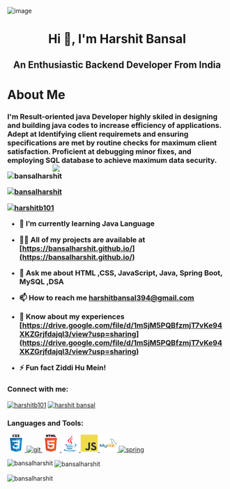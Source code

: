 
![image](https://user-images.githubusercontent.com/101393035/210939963-d5eda793-3402-40ce-9f85-b2cb5d007e2e.png)
<h1 align="center">Hi 👋, I'm Harshit Bansal</h1>

<h2 align="center">An Enthusiastic Backend Developer From India</h2>

<h1> About Me </h1>

<h3> I'm Result-oriented java Developer highly skiled in designing and building java codes to increase efficiency of applications. Adept at Identifying client requiremets and ensuring specifications are met by routine checks for maximum client satisfaction. Proficient at debugging minor fixes, and employing SQL database to achieve maximum data security.

<img src="https://camo.githubusercontent.com/c1dcb74cc1c1835b1d716f5051499a2814c683c806b15f04b0eba492863703e9/68747470733a2f2f63646e2e6472696262626c652e636f6d2f75736572732f3733303730332f73637265656e73686f74732f363538313234332f6176656e746f2e676966" width=400 align="right">

<p align="left"> <img src="https://komarev.com/ghpvc/?username=bansalharshit&label=Profile%20views&color=0e75b6&style=flat" alt="bansalharshit" /> </p>

<p align="left"> <a href="https://github.com/ryo-ma/github-profile-trophy"><img src="https://github-profile-trophy.vercel.app/?username=bansalharshit" alt="bansalharshit" /></a> </p>

<p align="left"> <a href="https://twitter.com/harshitb101" target="blank"><img src="https://img.shields.io/twitter/follow/harshitb101?logo=twitter&style=for-the-badge" alt="harshitb101" /></a> </p>

- 🌱 I’m currently learning **Java Language**

- 👨‍💻 All of my projects are available at [https://bansalharshit.github.io/](https://bansalharshit.github.io/)

- 💬 Ask me about **HTML ,CSS, JavaScript, Java, Spring Boot, MySQL ,DSA**

- 📫 How to reach me **harshitbansal394@gmail.com**

- 📄 Know about my experiences [https://drive.google.com/file/d/1mSjM5PQBfzmjT7vKe94XKZGrjfdajql3/view?usp=sharing](https://drive.google.com/file/d/1mSjM5PQBfzmjT7vKe94XKZGrjfdajql3/view?usp=sharing)

- ⚡ Fun fact **Ziddi Hu Mein!**

<h3 align="left">Connect with me:</h3>
<p align="left">
<a href="https://twitter.com/harshitb101" target="blank"><img align="center" src="https://raw.githubusercontent.com/rahuldkjain/github-profile-readme-generator/master/src/images/icons/Social/twitter.svg" alt="harshitb101" height="30" width="40" /></a>
<a href="https://linkedin.com/in/harshit bansal" target="blank"><img align="center" src="https://raw.githubusercontent.com/rahuldkjain/github-profile-readme-generator/master/src/images/icons/Social/linked-in-alt.svg" alt="harshit bansal" height="30" width="40" /></a>
</p>

<h3 align="left">Languages and Tools:</h3>
<p align="left"> <a href="https://www.w3schools.com/css/" target="_blank" rel="noreferrer"> <img src="https://raw.githubusercontent.com/devicons/devicon/master/icons/css3/css3-original-wordmark.svg" alt="css3" width="40" height="40"/> </a> <a href="https://git-scm.com/" target="_blank" rel="noreferrer"> <img src="https://www.vectorlogo.zone/logos/git-scm/git-scm-icon.svg" alt="git" width="40" height="40"/> </a> <a href="https://www.w3.org/html/" target="_blank" rel="noreferrer"> <img src="https://raw.githubusercontent.com/devicons/devicon/master/icons/html5/html5-original-wordmark.svg" alt="html5" width="40" height="40"/> </a> <a href="https://www.java.com" target="_blank" rel="noreferrer"> <img src="https://raw.githubusercontent.com/devicons/devicon/master/icons/java/java-original.svg" alt="java" width="40" height="40"/> </a> <a href="https://developer.mozilla.org/en-US/docs/Web/JavaScript" target="_blank" rel="noreferrer"> <img src="https://raw.githubusercontent.com/devicons/devicon/master/icons/javascript/javascript-original.svg" alt="javascript" width="40" height="40"/> </a> <a href="https://www.mysql.com/" target="_blank" rel="noreferrer"> <img src="https://raw.githubusercontent.com/devicons/devicon/master/icons/mysql/mysql-original-wordmark.svg" alt="mysql" width="40" height="40"/> </a> <a href="https://spring.io/" target="_blank" rel="noreferrer"> <img src="https://www.vectorlogo.zone/logos/springio/springio-icon.svg" alt="spring" width="40" height="40"/> </a> </p>

<p><img align="left" src="https://github-readme-stats.vercel.app/api/top-langs?username=bansalharshit&show_icons=true&locale=en&layout=compact" alt="bansalharshit" /></p>

<p>&nbsp;<img align="center" src="https://github-readme-stats.vercel.app/api?username=bansalharshit&show_icons=true&locale=en" alt="bansalharshit" /></p>

<p><img align="center" src="https://github-readme-streak-stats.herokuapp.com/?user=bansalharshit&" alt="bansalharshit" /></p>
